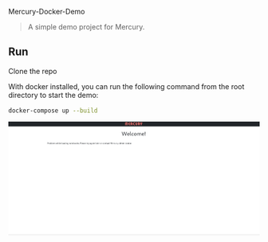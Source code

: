 Mercury-Docker-Demo

>  A simple demo project for Mercury.


##  Run

Clone the repo


With docker installed, you can run the following command from the root directory to start the demo:


```bash
docker-compose up --build
```


![Result](demo-result.png)

